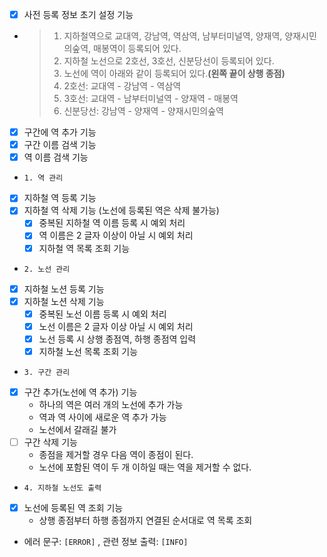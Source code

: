 - [X] 사전 등록 정보 초기 설정 기능
- > 1. 지하철역으로 교대역, 강남역, 역삼역, 남부터미널역, 양재역, 양재시민의숲역, 매봉역이 등록되어 있다.
  > 2. 지하철 노선으로 2호선, 3호선, 신분당선이 등록되어 있다.
  > 3. 노선에 역이 아래와 같이 등록되어 있다.**(왼쪽 끝이 상행 종점)**
  > 4. 2호선: 교대역 - 강남역 - 역삼역 
  > 5. 3호선: 교대역 - 남부터미널역 - 양재역 - 매봉역 
  > 6. 신분당선: 강남역 - 양재역 - 양재시민의숲역

- [X] 구간에 역 추가 기능
- [X] 구간 이름 검색 기능
- [X] 역 이름 검색 기능

- `1. 역 관리`
- [X] 지하철 역 등록 기능
- [X] 지하철 역 삭제 기능 (노선에 등록된 역은 삭제 불가능)
  - [X] 중복된 지하철 역 이름 등록 시 예외 처리
  - [X] 역 이름은 2 글자 이상이 아닐 시 예외 처리
  - [X] 지하철 역 목록 조회 기능
- `2. 노선 관리`
- [X] 지하철 노션 등록 기능
- [X] 지하철 노션 삭제 기능
  - [X] 중복된 노선 이름 등록 시 예외 처리
  - [X] 노선 이름은 2 글자 이상 아닐 시 예외 처리
  - [X] 노선 등록 시 상행 종점역, 하행 종점역 입력
  - [X] 지하철 노선 목록 조회 기능
- `3. 구간 관리`
- [X] 구간 추가(노선에 역 추가) 기능
  - 하나의 역은 여러 개의 노선에 추가 가능
  - 역과 역 사이에 새로운 역 추가 가능
  - 노선에서 갈래길 불가
- [ ] 구간 삭제 기능
  - 종점을 제거할 경우 다음 역이 종점이 된다.
  - 노선에 포함된 역이 두 개 이하일 때는 역을 제거할 수 없다.
- `4. 지하철 노선도 출력`
- [X] 노선에 등록된 역 조회 기능
  - 상행 종점부터 하행 종점까지 연결된 순서대로 역 목록 조회

- 에러 문구: `[ERROR]` , 관련 정보 출력: `[INFO]`